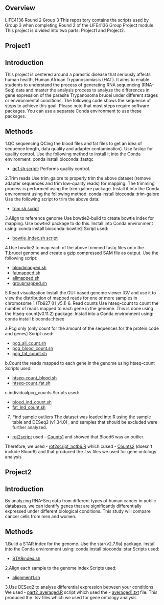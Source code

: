 ## Overview
LIFE4136 Round 2 Group 3 This repository contains the scripts used by Group 3 when completing Round 2 of the LIFE4136 Group Project module. This project is divided into two parts: Project1 and Project2.
## Project1
## Introduction
This project is centered around a parasitic disease that seriously affects human health, Human African Trypanosomiasis (HAT). It aims to enable students to understand the process of generating RNA sequencing (RNA-Seq) data and master the analysis process to analyze the differences in gene expression of the parasite Trypanosoma brucei under different stages or environmental conditions. The following code shows the sequence of steps to achieve this goal. Please note that most steps require software packages. You can use a separate Conda environment to use these packages.
## Methods
1.QC sequencing
QCing the blood files and fat files to get an idea of ​​sequence length, data quality and adapter contamination). Use fastqc for quality control. Use the following method to install it into the Conda environment:
conda install bioconda::fastqc
- [qc1.sh script](Project1/qc1.sh): Performs quality control.

2.Trim reads
Use trim_galore to properly trim the above dataset (remove adapter sequences and trim low-quality reads) for mapping. The trimming process is performed using the trim-galore package. Install it into the Conda environment using the following method:
conda install bioconda::trim-galore
Use the following script to trim the above data: 
- [trim.sh script](Project1/trim.sh)

3.Align to reference genome
Use bowtie2-build to create bowtie index for mapping. Use bowtie2 package to do this. Install into Conda environment using:
conda install bioconda::bowtie2
Script used: 
- [bowtie_index.sh script](Project1/bowtie_index.sh)

4.Use bowtie2 to map each of the above trimmed fastq files onto the T.brucei genome and create a gzip compressed SAM file as output.
Use the following script:
- [bloodmapped.sh](Project1/bloodmapped.sh)
- [fatmapped.sh](Project1/fatmapped.sh)
- [allmapped.sh](Project1/allmapped.sh)
- [groupmapped.sh](Project1/groupmapped.sh)

5.Read visualization
Install the GUI-based genome viewer IGV and use it to view the distribution of mapped reads for one or more samples in chromosome 1 (Tb927_01_v5.1)
6. Read counts
Use htseq-count to count the number of reads mapped to each gene in the genome. This is done using the htseq-count(v0.11.2)
 package. Install into a Conda environment using:
conda install bioconda::htseq

a.Pcg only (only count for the amount of the sequences for the protein code and genes)
Script used:
- [pcg_all_count.sh](Project1/pcg_all_count.sh)
- [pcg_blood_count.sh](Project1/pcg_blood_count.sh)
- [pcg_fat_count.sh](Project1/pcg_fat_count.sh)

b.Count the reads mapped to each gene in the genome using htseq-count
Scripts used:
- [htseq-count_blood.sh](Project1/htseq-count_blood.sh)
- [htseq-count_fat.sh](Project1/htseq-count_fat.sh)

c.individualpcg_counts
Scripts used:
- [blood_ind_count.sh](Project1/blood_ind_count.sh)
- [fat_ind_count.sh](Project1/fat_ind_count.sh)

7. Find sample outliers
The dataset was loaded into R using the sample table and DESeq2 (v1.34.0)
, and samples that should be excluded were further analyzed.
- [rot2script](Project1/rot2script) used - [Counts1](Project1/Counts1) and showed that Blood6 was an outlier.

Therefore, we used - [rot2script_notb6.R](Project1/rot2script_notb6.R) which cused - [Counts2](Project1/Counts2) (doesn't include Blood6) and that produced the .tsv files we used for gene ontology analysis

## Project2
## Introduction
By analyzing RNA-Seq data from different types of human cancer in public databases, we can identify genes that are significantly differentially expressed under different biological conditions. This study will compare cancer cells from men and women.
## Methods
1.Build a STAR index for the genome. Use the star(v2.7.9a)
 package. Install into the Conda environment using:
conda install bioconda::star
Scripts used:
- [STARindex.sh](Project2/STARindex.sh)

2.Align each sample to the genome index
Scripts used:
- [alignment1.sh](Project2/alignment1.sh)

3.Use DESeq2 to analyse differential expression between your conditions
We used - [part2_averaged.R](Project2/part2_averaged.R) script which used the - [averaged1.txt](Project2/averaged1.txt) file. This produced the .tsv files which we used for gene ontology analysis
